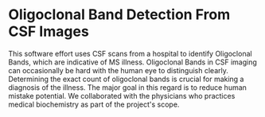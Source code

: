 # Oligoclonal Band Detection From CSF Images

This software effort uses CSF scans from a hospital to identify Oligoclonal Bands, which are indicative of MS illness. Oligoclonal Bands in CSF imaging can occasionally be hard with the human eye to distinguish clearly. Determining the exact count of oligoclonal bands is crucial for making a diagnosis of the illness. The major goal in this regard is to reduce human mistake potential. We collaborated with the physicians who practices medical biochemistry as part of the project's scope.
